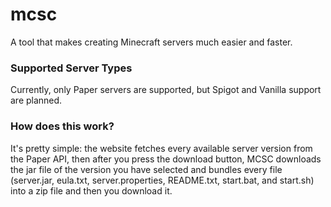 # mcsc

A tool that makes creating Minecraft servers much easier and faster.

### Supported Server Types

Currently, only Paper servers are supported, but Spigot and Vanilla support are planned. 

### How does this work?

It's pretty simple: the website fetches every available server version from the Paper API, then after you press the download button, MCSC downloads the jar file of the version you have selected and bundles every file (server.jar, eula.txt, server.properties, README.txt, start.bat, and start.sh) into a zip file and then you download it.